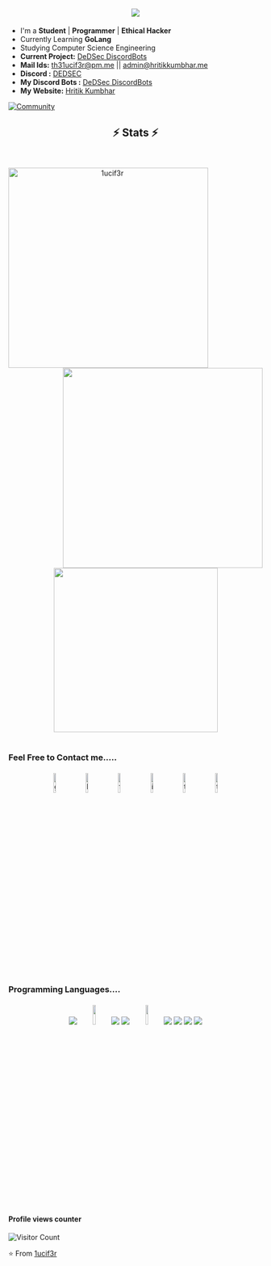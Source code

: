 <h1 align="center">
<a href="https://hritikkumbhar.in">
    <img src="https://readme-typing-svg.herokuapp.com?lines=Nice+To+Meet+You+!;Hello+%2C+There+%F0%9F%91%8B;I+am+Hritik+...!&center=true&size=30">
  </a>
</h1>


- I'm a **Student** | **Programmer** | **Ethical Hacker** 
- Currently Learning **GoLang**
- Studying Computer Science Engineering
- **Current Project:** [DeDSec DiscordBots](https://1ucif3r.xyz/)
- **Mail Ids:** th31ucif3r@pm.me || admin@hritikkumbhar.me
- **Discord :** [DEDSEC](https://dsc.gg/teamdedsec)
- **My Discord Bots :** [DeDSec DiscordBots](https://1ucif3r.xyz/)
- **My Website:** [Hritik Kumbhar](https://hritikkumbhar.me//)


[![Community](https://discord.com/api/guilds/551687100412592128/widget.png?style=banner3)](https://discord.gg/TN3WseZk6s)
 
<h2 align="center">⚡ Stats ⚡</h2>
<br>
<p align=center>
  <div align=center>
    <a href="https://github.com/1ucif3r" title="Go to Source">
      <img align="left" width=396 src="https://github-readme-streak-stats.herokuapp.com/?user=1ucif3r&theme=react&border=61dafb&hide_border=true" alt="1ucif3r" />
    </a>
    <a href="https://github.com/1ucif3r" title="Go to Source">
      <img align="right" width=396 src="https://github-readme-stats.vercel.app/api?username=1ucif3r&show_icons=true&theme=react&border_color=61dafb&hide_border=true" />
    </a>
  </div>
  <br><br><br><br><br><br><br><br><br>
  <div align=center>
      <img width=325 align="center" src="https://github-readme-stats.vercel.app/api/top-langs?username=1ucif3r&show_icons=true&locale=en&layout=compact&theme=react&border_color=61dafb&hide_border=true" />
    </a>
  </div>
  <br>
  
</p>

### Feel Free to Contact me.....

<p align="center">
	<a href="https://github.com/1ucif3r"><img alt="github" width="10%" style="padding:5px" src="https://img.icons8.com/clouds/100/000000/github.png"/></a>
	<a href="https://www.linkedin.com/in/hritik-kumbhar-188b02165/"><img alt="linkedin" width="10%" style="padding:5px" src="https://img.icons8.com/clouds/100/000000/linkedin.png"/></a>
	<a href="https://www.facebook.com/profile.php?id=100008549411115"><img alt="facebook" width="10%" style="padding:5px" src="https://img.icons8.com/clouds/100/000000/facebook-new.png"/></a>
	<a href="https://www.instagram.com/th3_1ucif3r/"><img alt="instagram" width="10%" style="padding:5px" src="https://img.icons8.com/clouds/100/000000/instagram.png"/></a>
	<a href="https://twitter.com/th3_1ucif3r"><img alt="twitter" width="10%" style="padding:5px" src="https://img.icons8.com/clouds/100/000000/twitter.png"/></a>
	<a href="https://discord.gg/TN3WseZk6s"><img alt="twitter" width="10%" style="padding:5px" src="https://img.icons8.com/clouds/100/000000/discord-logo.png"/></a>
</p>

### Programming Languages....

<p align="center">
	<img src="https://img.icons8.com/color/96/000000/golang.png"/>
	<img width="10%" style="padding:5px" src="https://img.icons8.com/color/144/000000/python.png"/>
	<img src="https://img.icons8.com/color/96/000000/html-5--v1.png"/>
	<img src="https://img.icons8.com/color/96/000000/css3.png"/>
	<img width="10%" style="padding:5px" src="https://img.icons8.com/color/144/000000/javascript.png"/>
	<img src="https://img.icons8.com/color/96/000000/kali-linux.png"/>
	<img src="https://img.icons8.com/color/96/000000/git.png"/>
	<img src="https://img.icons8.com/color/96/000000/react-native.png"/>
	<img src="https://img.icons8.com/color/96/000000/nodejs.png"/>
	
	
</p>

#### Profile views counter
![Visitor Count](https://profile-counter.glitch.me/{1ucif3r}/count.svg)

⭐️ From [1ucif3r](https://github.com/1ucif3r)




